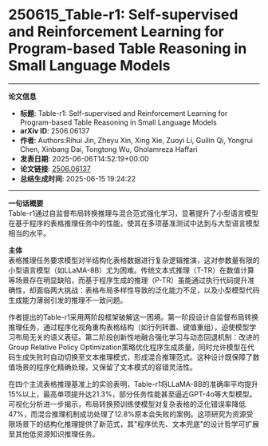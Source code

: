 # 250615_Table-r1: Self-supervised and Reinforcement Learning for Program-based Table Reasoning in Small Language Models

---
**论文信息**

- **标题**: Table-r1: Self-supervised and Reinforcement Learning for Program-based Table Reasoning in Small Language Models
- **arXiv ID**: 2506.06137
- **作者**: Authors:Rihui Jin, Zheyu Xin, Xing Xie, Zuoyi Li, Guilin Qi, Yongrui Chen, Xinbang Dai, Tongtong Wu, Gholamreza Haffari
- **发表日期**: 2025-06-06T14:52:19+00:00
- **论文链接**: [2506.06137](https://arxiv.org/abs/2506.06137)
- **总结生成时间**: 2025-06-15 19:24:22

---

**一句话概要**  
Table-r1通过自监督布局转换推理与混合范式强化学习，显著提升了小型语言模型在基于程序的表格推理任务中的性能，使其在多项基准测试中达到与大型语言模型相当的水平。

**主体**  
表格推理任务要求模型对半结构化表格数据进行复杂逻辑推演，这对参数量有限的小型语言模型（如LLaMA-8B）尤为困难。传统文本式推理（T-TR）在数值计算等场景存在明显缺陷，而基于程序生成的推理（P-TR）虽能通过执行代码提升准确性，却面临两大挑战：表格布局多样性导致的泛化能力不足，以及小型模型代码生成能力薄弱引发的推理不一致问题。

作者提出的Table-r1采用两阶段框架破解这一困境。第一阶段设计自监督布局转换推理任务，通过程序化视角重构表格结构（如行列转置、键值重组），迫使模型学习布局无关的语义表征。第二阶段创新性地融合强化学习与动态回退机制：改进的Group Relative Policy Optimization策略优化程序生成质量，同时允许模型在代码生成失败时自动切换至文本推理模式，形成混合推理范式。这种设计既保障了数值场景的程序化精确处理，又保留了文本模式的容错灵活性。

在四个主流表格推理基准上的实验表明，Table-r1将LLaMA-8B的准确率平均提升15%以上，最高单项提升达21.3%，部分任务性能甚至逼近GPT-4o等大型模型。可视化分析进一步揭示，布局转换预训练使模型对复杂表格的泛化错误率降低47%，而混合推理机制成功处理了12.8%原本会失败的案例。这项研究为资源受限场景下的结构化推理提供了新范式，其"程序优先、文本兜底"的设计哲学可扩展至其他低资源知识推理任务。